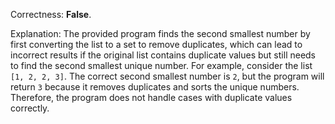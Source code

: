 Correctness: **False**.

Explanation: The provided program finds the second smallest number by first converting the list to a set to remove duplicates, which can lead to incorrect results if the original list contains duplicate values but still needs to find the second smallest unique number. For example, consider the list `[1, 2, 2, 3]`. The correct second smallest number is `2`, but the program will return `3` because it removes duplicates and sorts the unique numbers. Therefore, the program does not handle cases with duplicate values correctly.
